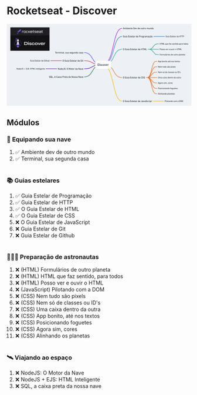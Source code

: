 # Rocketseat - Discover
<div align="center">

![Rocketseat Discover](images/rocketseat_discover.png)

</div>

## Módulos

<!-- ❌✅ -->

### 🚀 **Equipando sua nave**

1. ✅ Ambiente dev de outro mundo
1. ✅ Terminal, sua segunda casa

#
### 📚 **Guias estelares**

1. ✅ Guia Estelar de Programação
1. ✅ Guia Estelar de HTTP
1. ✅ O Guia Estelar de HTML
1. ✅ O Guia Estelar de CSS
1. ❌ O Guia Estelar de JavaScript
1. ❌ Guia Estelar de Git
1. ❌ Guia Estelar de Github

#
### 👨🏽‍🚀 **Preparação de astronautas**

1. ❌ (HTML) Formulários de outro planeta
1. ❌ (HTML) HTML que faz sentido, para todos
1. ❌ (HTML) Posso ver e ouvir o HTML
1. ❌ (JavaScript) Pilotando com a DOM
1. ❌ (CSS)  Nem tudo são pixels
1. ❌ (CSS) Nem só de classes ou ID's
1. ❌ (CSS) Uma caixa dentro da outra
1. ❌ (CSS) App bonito, até nos textos
1. ❌ (CSS) Posicionando foguetes
1. ❌ (CSS) Agora sim, cores
1. ❌ (CSS) Alinhando os planetas

#
### 🛰️ **Viajando ao espaço**

1. ❌ NodeJS: O Motor da Nave
1. ❌ NodeJS + EJS: HTML Inteligente
1. ❌ SQL, a caixa preta da nossa nave
